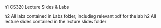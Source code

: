 h1 CS320 Lecture Slides & Labs

h2 All labs contained in Labs folder, including relevant pdf for the lab
h2 All lecture slides contained in the lecture slides folder
